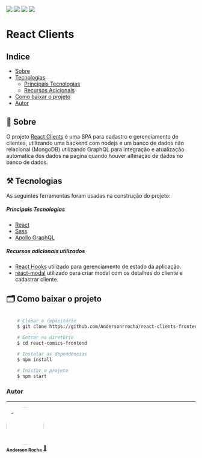 <img src="https://img.shields.io/npm/v/react?label=React"/> <img src="https://img.shields.io/github/languages/code-size/Andersonrrocha/react-clients-frontend"/> <img src="https://img.shields.io/github/last-commit/Andersonrrocha/react-clients-frontend"/> <img src="https://img.shields.io/github/license/andersonrrocha/react-clients-frontend"/>
# React Clients

## Indice

- [Sobre](#-sobre)
- [Tecnologias](#-tecnologias)
    - [Principais Tecnologias](#-principais-tecnologias)
    - [Recursos Adicionais](#-recursos-adicionais-utilizados)
- [Como baixar o projeto](#-como-baixar-o-projeto)
- [Autor](#-autor)


## 🔖 Sobre

O projeto [React Clients](https://react-clients-frontend.herokuapp.com) é uma SPA para cadastro e gerenciamento de clientes, utilizando uma backend com nodejs e um banco de dados não relacional (MongoDB) utilizando GraphQL para integração e atualização automatica dos dados na pagina quando houver alteração de dados no banco de dados.

## ⚒️  Tecnologias

As seguintes ferramentas foram usadas na construção do projeto:

##### Principais Tecnologias
- [React](https://pt-br.reactjs.org/)
- [Sass](https://sass-lang.com/)
- [Apollo GraphQL](https://www.apollographql.com/) 

##### Recursos adicionais utilizados
- [React Hooks](https://pt-br.reactjs.org/docs/hooks-intro.html) utilizado para gerenciamento de estado da aplicação.
- [react-modal](https://github.com/reactjs/react-modal) utilizado para criar modal com os detalhes do cliente e cadastrar cliente.
## 🗂 Como baixar o projeto

```bash

    # Clonar o repositório
    $ git clone https://github.com/Andersonrrocha/react-clients-frontend

    # Entrar no diretório
    $ cd react-comics-frontend

    # Instalar as dependências
    $ npm install

    # Iniciar o projeto
    $ npm start
```




### Autor
---

<a href="https://github.com/Andersonrrocha">
 <img style="border-radius: 50%;" src="https://scontent.fpoa1-1.fna.fbcdn.net/v/t1.0-9/120135497_3284127605028580_4563795741532333965_o.jpg?_nc_cat=110&ccb=2&_nc_sid=09cbfe&_nc_ohc=d5zovM4_3eIAX8eV6y1&_nc_ht=scontent.fpoa1-1.fna&oh=0c7e83f7d02c6e2cd72b00c8ade72d09&oe=6044E532" width="100px;" alt=""/>
 <br />
 <sub><b>Anderson Rocha</b></sub></a> <a href="https://github.com/Andersonrrocha" title="Github">🚀</a>
